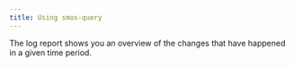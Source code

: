 ```yaml
---
title: Using smos-query
---
```


The log report shows you an overview of the changes that have happened in a given time period.
